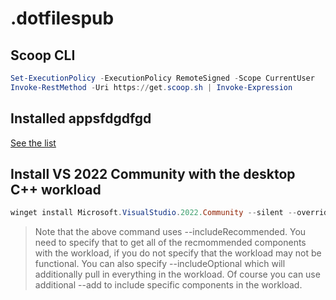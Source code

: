 # .dotfilespub

## Scoop CLI

```powershell
Set-ExecutionPolicy -ExecutionPolicy RemoteSigned -Scope CurrentUser
Invoke-RestMethod -Uri https://get.scoop.sh | Invoke-Expression
```
## Installed appsfdgdfgd

[See the list](installed-apps.md)

## Install VS 2022 Community with the desktop C++ workload

```powershell
winget install Microsoft.VisualStudio.2022.Community --silent --override "--wait --quiet --add ProductLang En-us --add Microsoft.VisualStudio.Workload.NativeDesktop --includeRecommended"
```

> Note that the above command uses --includeRecommended. You need to specify that to get all of the recmommended components with the workload, if you do not specify that the workload may not be functional. You can also specify --includeOptional which will additionally pull in everything in the workload. Of course you can use additional --add to include specific components in the workload.
